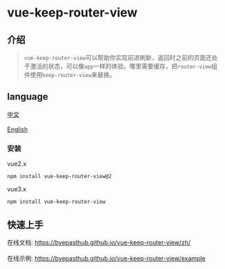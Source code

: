 # vue-keep-router-view

## 介绍

>`vue-keep-router-view`可以帮助你实现前进刷新，返回时之前的页面还处于激活的状态，可以像`app`一样的体验。哪里需要缓存，把`router-view`组件使用`keep-router-view`来替换。

## language

<a href="./README.md">中文</a></br>  
<a href="./README_en-US.md">English</a>

### 安装

vue2.x
```
npm install vue-keep-router-view@2
```

vue3.x
```
npm install vue-keep-router-view
```

## 快速上手

在线文档: <a href="https://byepasthub.github.io/vue-keep-router-view/">https://byepasthub.github.io/vue-keep-router-view/zh/</a></br>  
在线示例: <a href="https://byepasthub.github.io/vue-keep-router-view/example">https://byepasthub.github.io/vue-keep-router-view/example</a>

